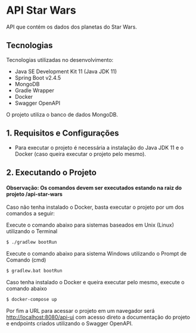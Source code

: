 # API Star Wars

API que contém os dados dos planetas do Star Wars.

## Tecnologias

Tecnologias utilizadas no desenvolvimento:

- Java SE Development Kit 11 (Java JDK 11)
- Spring Boot v2.4.5
- MongoDB
- Gradle Wrapper
- Docker
- Swagger OpenAPI

O projeto utiliza o banco de dados MongoDB.

## 1. Requisitos e Configurações

- Para executar o projeto é necessária a instalação do Java JDK 11 e o Docker (caso queira executar o projeto pelo mesmo).

## 2. Executando o Projeto

#### Observação: Os comandos devem ser executados estando na raiz do projeto /api-star-wars

Caso não tenha instalado o Docker, basta executar o projeto por um dos comandos a seguir:

Execute o comando abaixo para sistemas baseados em Unix (Linux) utilizando o Terminal

```sh
$ ./gradlew bootRun
```

Execute o comando abaixo para sistema Windows utilizando o Prompt de Comando (cmd)

```sh
$ gradlew.bat bootRun
```

Caso tenha instalado o Docker e queira executar pelo mesmo, execute o comando abaixo

```sh
$ docker-compose up
```

Por fim a URL para acessar o projeto em um navegador será [http://localhost:8080/api-ui](http://localhost:8080/api-ui)
com acesso direto a documentação do projeto e endpoints criados utilizando o Swagger OpenAPI.
